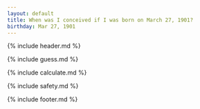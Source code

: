 ```yaml
---
layout: default
title: When was I conceived if I was born on March 27, 1901?
birthday: Mar 27, 1901
---
```


{% include header.md %}

{% include guess.md %}

{% include calculate.md %}

{% include safety.md %}

{% include footer.md %}



